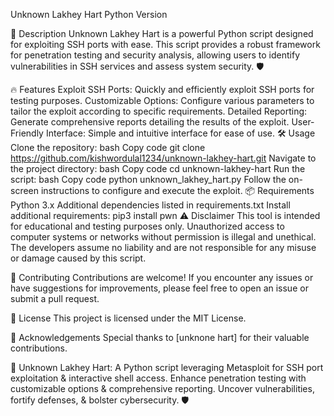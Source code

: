 Unknown Lakhey Hart
Python Version

🚀 Description
Unknown Lakhey Hart is a powerful Python script designed for exploiting SSH ports with ease. This script provides a robust framework for penetration testing and security analysis, allowing users to identify vulnerabilities in SSH services and assess system security. 🛡️

🔥 Features
Exploit SSH Ports: Quickly and efficiently exploit SSH ports for testing purposes.
Customizable Options: Configure various parameters to tailor the exploit according to specific requirements.
Detailed Reporting: Generate comprehensive reports detailing the results of the exploit.
User-Friendly Interface: Simple and intuitive interface for ease of use.
🛠️ Usage
Clone the repository:
bash
Copy code
git clone https://github.com/kishwordulal1234/unknown-lakhey-hart.git
Navigate to the project directory:
bash
Copy code
cd unknown-lakhey-hart
Run the script:
bash
Copy code
python unknown_lakhey_hart.py
Follow the on-screen instructions to configure and execute the exploit.
📦 Requirements
Python 3.x
Additional dependencies listed in requirements.txt
Install additional requirements: pip3 install pwn
⚠️ Disclaimer
This tool is intended for educational and testing purposes only. Unauthorized access to computer systems or networks without permission is illegal and unethical. The developers assume no liability and are not responsible for any misuse or damage caused by this script.

🤝 Contributing
Contributions are welcome! If you encounter any issues or have suggestions for improvements, please feel free to open an issue or submit a pull request.

📜 License
This project is licensed under the MIT License.

🙏 Acknowledgements
Special thanks to [unknone hart] for their valuable contributions.

👹 Unknown Lakhey Hart: A Python script leveraging Metasploit for SSH port exploitation & interactive shell access. Enhance penetration testing with customizable options & comprehensive reporting. Uncover vulnerabilities, fortify defenses, & bolster cybersecurity. 🛡️
